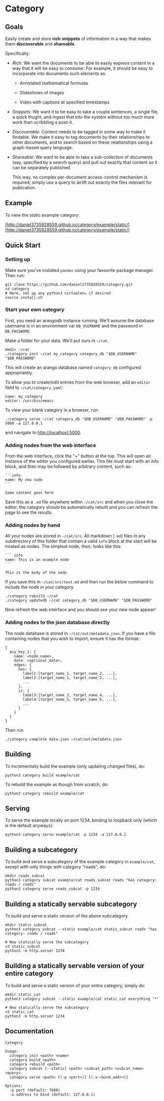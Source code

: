 # Category

## Goals

Easily create and store **rich** **snippets** of information in a way that makes
them **discoverable** and **shareable**.

Specifically: 

* *Rich*: We want the documents to be able to easily express content
  in a way that it will be easy to consume. For example, it should be
  easy to incorporate into documents such elements as: 
  
  * Annotated mathematical formulas
  
  * Slideshows of images
  
  * Video with captions at specified timestamps

* *Snippets*: We want it to be easy to take a couple sentences, a
  single file, a quick thught, and ingest that into the system without
  too much more work than scribbling a post-it.

* *Discoverable*: Content needs to be tagged in some way to make it
  findable. We make it easy to tag documents by their relationships to
  other documents, and to search based on these relationships using a
  graph-based query language.

* *Shareable*: We want to be able to take a sub-collection of
  documents (say, specified by a search query) and pull out exactly
  that content so it can be separately published.
  
  This way, no complex per-document access-control mechanism is
  required; simply use a query to airlift out exactly the files
  relevant for publication.

## Example

To view the static example category: 

[http://daniel3735928559.github.io/category/example/static/](http://daniel3735928559.github.io/category/example/static/)

## Quick Start

### Setting up

Make sure you've installed `pandoc` using your favourite package manager. Then run:

```
git clone https://github.com/daniel3735928559/category.git
cd category
# Here, set up any python3 virtualenv if desired
source install.sh
```

### Start your own category

First, you need an arangodb instance running. We'll assume the
database username is in an environment var `DB_USERNAME` and the
password in `DB_PASSWORD`. 

Make a folder for your data. We'll put ours in `~/cat`. 

```
mkdir ~/cat
./category init ~/cat my_category category_db "$DB_USERNAME" "$DB_PASSWORD"
```

This will create an arango database named `category_db` configured
appropriately.

To allow you to create/edit entries from the web browser, add an
`editor` field to `~/cat/category.yaml`:

```
name: my_category
editor: /usr/bin/emacs
```

To view your blank category in a browser, run: 

```
./category serve ~/cat category_db "$DB_USERNAME" "$DB_PASSWORD" -p 5000 -a 127.0.0.1
```

and navigate to [http://localhost:5000](http://localhost:5000).

### Adding nodes from the web interface

From the web interface, click the "+" button at the top. This will
open an instance of the editor you configured earlier. This file must
start with an info block, and then may be followed by arbitrary
content, such as:

~~~
```info
name: My new node
```

Some content goes here
~~~

Save this as a `.md` file anywhere within `~/cat/src` and when you
close the editor, the category should be automatically rebuilt and you
can refresh the page to see the results.

### Adding nodes by hand

All your nodes are stored in `~/cat/src`. All markdown (`.md`) files
in any subdirectory of this folder that contain a valid `info` block
at the start will be treated as nodes. The simplest node, then, looks
like this:

~~~
``` info
name: This is an example node
```

This is the body of the node
~~~

If you save this in `~/cat/src/test.md` and then run the below command
to include the node in your category.

```
./category rebuild ~/cat
./category updatedb ~/cat category_db "$DB_USERNAME" "$DB_PASSWORD"
```

Now refresh the web interface and you should see your new node appear!

### Adding nodes to the json database directly

The node database is stored in `~/cat/out/metadata.json`. If you have
a file containing nodes that you wish to import, ensure it has the
format:
```
{
  any_key_1: {
    name: <node_name>,
    date: <optional_date>,
	edges: {
	  has: {
	    label1:[target_name_1, target_name_2, ...],
	    label2:[target_name_1, target_name_2, ...],
		...
	  },
	  is: {
	    label3:[target_name_3, target_name_4, ...],
	    label4:[target_name_5, target_name_6, ...],
		...
	  }
	}
  }
}
```

Then run 

```
./category complete data.json ~/cat/out/metadata.json
```

## Building

To incrementally build the example (only updating changed files), do: 

```
python3 category build example/cat
```

To rebuild the example as though from scratch, do: 

```
python3 category rebuild example/cat
```

## Serving

To serve the example locally on port 1234, binding to loopback only
(which is the default anyways): 

```
python3 category serve example/cat -p 1234 -a 127.0.0.1
```

## Building a subcategory

To build and serve a subcategory of the example category in
`example/cat`, except with only things with category "roads", do:

```
mkdir roads_subcat
python3 category subcat example/cat roads_subcat roads "has category: roads / roads"
python3 category serve roads_subcat -p 1234
```

## Building a statically servable subcategory

To build and serve a static version of the above subcategory

```
mkdir static_subcat
python3 category subcat --static example/cat static_subcat roads "has category: roads / roads"

# Now statically serve the subcategory
cd static_subcat
python3 -m http.server 1234
```

## Building a statically servable version of your entire category

To build and serve a static version of your entire category, simply do:

```
mkdir static_cat
python3 category subcat --static example/cat static_cat everything "*"

# Now statically serve the subcategory
cd static_cat
python3 -m http.server 1234
```

## Documentation

```
Category

Usage: 
  category init <path> <name>
  category build <path>
  category rebuild <path>
  category subcat [--static] <path> <subcat_path> <subcat_name> <query>
  category serve <path> [(-p <port>)] [(-a <bind_addr>)]

Options:
  -p port (default: 7688)
  -a address to bind (default: 127.0.0.1)
```
